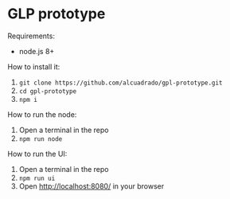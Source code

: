 # GLP prototype

Requirements:

* node.js 8+

How to install it:

1. `git clone https://github.com/alcuadrado/gpl-prototype.git`
1. `cd gpl-prototype`
1. `npm i`

How to run the node:

1. Open a terminal in the repo
1. `npm run node`

How to run the UI:

1. Open a terminal in the repo
1. `npm run ui`
1. Open [http://localhost:8080/](http://localhost:8080/) in your browser